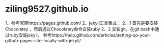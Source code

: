 # ziling9527.github.io
1、参考官网https://pages.github.com/
2、jekyll工具集成：
	2、1 首先是要安装 Chocolatey ，然后通过Chocolatey命令安装ruby
	2、2 安装git，在git bash中通过ruby安装jekyll，
		 参考https://help.github.com/articles/setting-up-your-github-pages-site-locally-with-jekyll/
